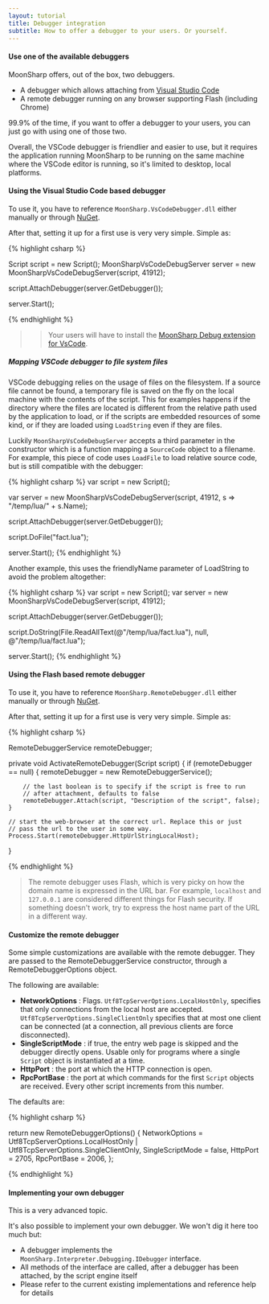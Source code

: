 ```yaml
---
layout: tutorial
title: Debugger integration
subtitle: How to offer a debugger to your users. Or yourself.
---
```



#### Use one of the available debuggers

MoonSharp offers, out of the box, two debuggers.

* A debugger which allows attaching from <a href="https://code.visualstudio.com/">Visual Studio Code</a>
* A remote debugger running on any browser supporting Flash (including Chrome)

99.9% of the time, if you want to offer a debugger to your users, you can just go with using one of those two.

Overall, the VSCode debugger is friendlier and easier to use, but it requires the application running MoonSharp to be running on the same machine where the VSCode editor is running, so it's limited to desktop, local platforms. 


#### Using the Visual Studio Code based debugger

To use it, you have to reference ``MoonSharp.VsCodeDebugger.dll`` either manually or through <a href="https://www.nuget.org/packages/MoonSharp.Debugger.VsCode/">NuGet</a>.

After that, setting it up for a first use is very very simple. Simple as:


{% highlight csharp %}

Script script = new Script();
MoonSharpVsCodeDebugServer server = new MoonSharpVsCodeDebugServer(script, 41912);

script.AttachDebugger(server.GetDebugger());

server.Start();

{% endhighlight %}

>> Your users will have to install the <a href="https://marketplace.visualstudio.com/items?itemName=xanathar.moonsharp-debug">MoonSharp Debug extension for VsCode</a>.

##### Mapping VSCode debugger to file system files

VSCode debugging relies on the usage of files on the filesystem. If a source file cannot be found, a temporary file is saved on the fly on the local machine with the contents of the script. This for examples happens if the directory where the files are located is different from the relative path used by the application to load, or if the scripts are embedded resources of some kind, or if they are loaded using ``LoadString`` even if they are files.

Luckily ``MoonSharpVsCodeDebugServer`` accepts a third parameter in the constructor which is a function mapping a ``SourceCode`` object to a filename. For example, this piece of code uses ``LoadFile`` to load relative source code, but is still compatible with the debugger:


{% highlight csharp %}
var script  = new Script();

var server = new MoonSharpVsCodeDebugServer(script, 41912, s => "/temp/lua/" + s.Name);

script.AttachDebugger(server.GetDebugger());

script.DoFile("fact.lua");

server.Start();
{% endhighlight %}

Another example, this uses the friendlyName parameter of LoadString to avoid the problem altogether:

{% highlight csharp %}
var script  = new Script();
var server = new MoonSharpVsCodeDebugServer(script, 41912);

script.AttachDebugger(server.GetDebugger());

script.DoString(File.ReadAllText(@"/temp/lua/fact.lua"), null, @"/temp/lua/fact.lua");

server.Start();
{% endhighlight %}




#### Using the Flash based remote debugger

To use it, you have to reference ``MoonSharp.RemoteDebugger.dll`` either manually or through <a href="https://www.nuget.org/packages/MoonSharp.Debugger/">NuGet</a>.

After that, setting it up for a first use is very very simple. Simple as:


{% highlight csharp %}

RemoteDebuggerService remoteDebugger;

private void ActivateRemoteDebugger(Script script)
{
	if (remoteDebugger == null)
	{
		remoteDebugger = new RemoteDebuggerService();
		
		// the last boolean is to specify if the script is free to run 
		// after attachment, defaults to false
		remoteDebugger.Attach(script, "Description of the script", false);
	}
	
	// start the web-browser at the correct url. Replace this or just
	// pass the url to the user in some way.
	Process.Start(remoteDebugger.HttpUrlStringLocalHost);
}

{% endhighlight %}


> The remote debugger uses Flash, which is very picky on how the domain name is expressed in the URL bar. For example, ``localhost`` and ``127.0.0.1`` are considered different
> things for Flash security. If something doesn't work, try to express the host name part of the URL in a different way.



#### Customize the remote debugger

Some simple customizations are available with the remote debugger. They are passed to the RemoteDebuggerService constructor, through a RemoteDebuggerOptions object.

The following are available:

* **NetworkOptions** : Flags. ``Utf8TcpServerOptions.LocalHostOnly``, specifies that only connections from the local host are accepted. ``Utf8TcpServerOptions.SingleClientOnly`` specifies that at most one client can be connected (at a connection, all previous clients are force disconnected).
* **SingleScriptMode** : if true, the entry web page is skipped and the debugger directly opens. Usable only for programs where a single ``Script`` object is instantiated at a time.
* **HttpPort** : the port at which the HTTP connection is open.
* **RpcPortBase** : the port at which commands for the first ``Script`` objects are received. Every other script increments from this number.

The defaults are:

{% highlight csharp %}

return new RemoteDebuggerOptions()
{
	NetworkOptions = Utf8TcpServerOptions.LocalHostOnly | Utf8TcpServerOptions.SingleClientOnly,
	SingleScriptMode = false,
	HttpPort = 2705,
	RpcPortBase = 2006,
};

{% endhighlight %}


#### Implementing your own debugger

This is a very advanced topic.

It's also possible to implement your own debugger. We won't dig it here too much but:

* A debugger implements the ``MoonSharp.Interpreter.Debugging.IDebugger`` interface.
* All methods of the interface are called, after a debugger has been attached, by the script engine itself
* Please refer to the current existing implementations and reference help for details













        
		
		
		


